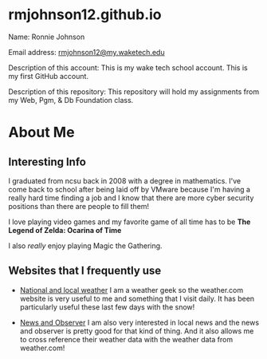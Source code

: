 # rmjohnson12.github.io
Name: Ronnie Johnson  

Email address: rmjohnson12@my.waketech.edu  

Description of this account: This is my wake tech school account. This is my first GitHub account.  

Description of this repository: This repository will hold my assignments from my Web, Pgm, & Db Foundation class.

# About Me


## Interesting Info

I graduated from ncsu back in 2008 with a degree in mathematics. I've come back to school after being laid off by VMware because I'm having a really hard time finding a job and I know that there are more cyber security positions than there are people to fill them!

I love playing video games and my favorite game of all time has to be **The Legend of Zelda: Ocarina of Time**

I also _really_ enjoy playing Magic the Gathering.


## Websites that I frequently use

* [National and local weather](https://weather.com)
I am a weather geek so the weather.com website is very useful to me and something that I visit daily. It has been particularly useful these last few days with the snow!

* [News and Observer](https://www.newsobserver.com)
I am also very interested in local news and the news and observer is pretty good for that kind of thing. And it also allows me to cross reference their weather data with the weather data from weather.com!

